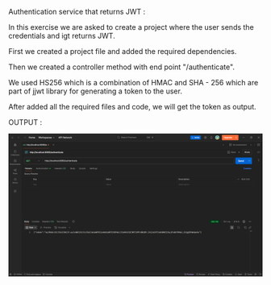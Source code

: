 Authentication service that returns JWT :


In this exercise we are asked to create a project where the user sends the credentials and igt returns JWT.

First we created a project file and added the required dependencies.

Then we created a controller method with end point "/authenticate".

We used HS256 which is a combination of HMAC and SHA - 256 which are part of jjwt library for generating a token to the user.

After added all the required files and code, we will get the token as output.


OUTPUT :

![img.png](img.png)